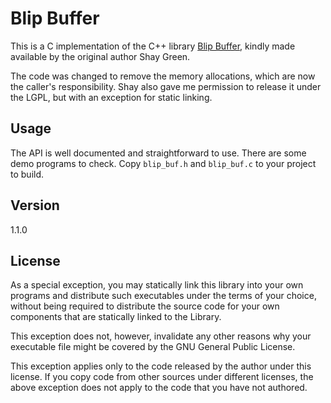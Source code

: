 # Blip Buffer

This is a C implementation of the C++ library [Blip Buffer](http://www.slack.net/~ant/libs/audio.html#Blip_Buffer), kindly made available by the original author Shay Green.

The code was changed to remove the memory allocations, which are now the caller's responsibility. Shay also gave me permission to release it under the LGPL, but with an exception for static linking.

## Usage

The API is well documented and straightforward to use. There are some demo programs to check. Copy `blip_buf.h` and `blip_buf.c` to your project to build.

## Version

1.1.0

## License

As a special exception, you may statically link this library into your own programs and distribute such executables under the terms of your choice, without being required to distribute the source code for your own components that are statically linked to the Library.

This exception does not, however, invalidate any other reasons why your executable file might be covered by the GNU General Public License.

This exception applies only to the code released by the author under this license. If you copy code from other sources under different licenses, the above exception does not apply to the code that you have not authored.
